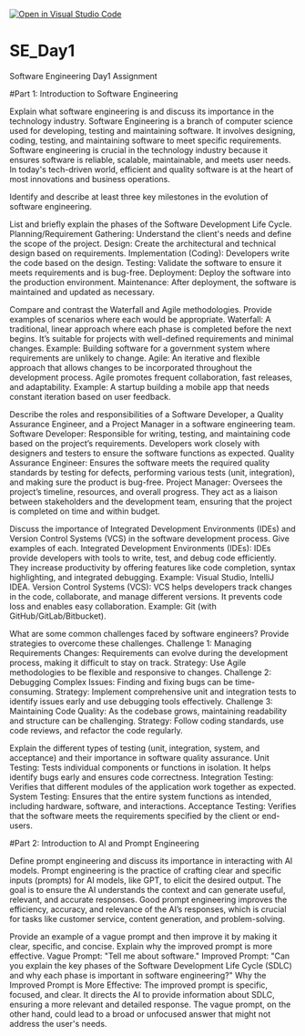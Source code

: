 [![Open in Visual Studio Code](https://classroom.github.com/assets/open-in-vscode-2e0aaae1b6195c2367325f4f02e2d04e9abb55f0b24a779b69b11b9e10269abc.svg)](https://classroom.github.com/online_ide?assignment_repo_id=18441758&assignment_repo_type=AssignmentRepo)
# SE_Day1
Software Engineering Day1 Assignment

#Part 1: Introduction to Software Engineering

Explain what software engineering is and discuss its importance in the technology industry.
Software Engineering is a branch of computer science used for developing, testing and maintaining software. It involves designing, coding, testing, and maintaining software to meet specific requirements. Software engineering is crucial in the technology industry because it ensures software is reliable, scalable, maintainable, and meets user needs. In today's tech-driven world, efficient and quality software is at the heart of most innovations and business operations.

Identify and describe at least three key milestones in the evolution of software engineering.


List and briefly explain the phases of the Software Development Life Cycle.
Planning/Requirement Gathering: Understand the client's needs and define the scope of the project.
Design: Create the architectural and technical design based on requirements.
Implementation (Coding): Developers write the code based on the design.
Testing: Validate the software to ensure it meets requirements and is bug-free.
Deployment: Deploy the software into the production environment.
Maintenance: After deployment, the software is maintained and updated as necessary.

Compare and contrast the Waterfall and Agile methodologies. Provide examples of scenarios where each would be appropriate.
Waterfall: A traditional, linear approach where each phase is completed before the next begins. It’s suitable for projects with well-defined requirements and minimal changes.
Example: Building software for a government system where requirements are unlikely to change.
Agile: An iterative and flexible approach that allows changes to be incorporated throughout the development process. Agile promotes frequent collaboration, fast releases, and adaptability.
Example: A startup building a mobile app that needs constant iteration based on user feedback.

Describe the roles and responsibilities of a Software Developer, a Quality Assurance Engineer, and a Project Manager in a software engineering team.
Software Developer: Responsible for writing, testing, and maintaining code based on the project’s requirements. Developers work closely with designers and testers to ensure the software functions as expected.
Quality Assurance Engineer: Ensures the software meets the required quality standards by testing for defects, performing various tests (unit, integration), and making sure the product is bug-free.
Project Manager: Oversees the project’s timeline, resources, and overall progress. They act as a liaison between stakeholders and the development team, ensuring that the project is completed on time and within budget.

Discuss the importance of Integrated Development Environments (IDEs) and Version Control Systems (VCS) in the software development process. Give examples of each.
Integrated Development Environments (IDEs): IDEs provide developers with tools to write, test, and debug code efficiently. They increase productivity by offering features like code completion, syntax highlighting, and integrated debugging. Example: Visual Studio, IntelliJ IDEA.
Version Control Systems (VCS): VCS helps developers track changes in the code, collaborate, and manage different versions. It prevents code loss and enables easy collaboration. Example: Git (with GitHub/GitLab/Bitbucket).

What are some common challenges faced by software engineers? Provide strategies to overcome these challenges.
Challenge 1: Managing Requirements Changes: Requirements can evolve during the development process, making it difficult to stay on track.
Strategy: Use Agile methodologies to be flexible and responsive to changes.
Challenge 2: Debugging Complex Issues: Finding and fixing bugs can be time-consuming.
Strategy: Implement comprehensive unit and integration tests to identify issues early and use debugging tools effectively.
Challenge 3: Maintaining Code Quality: As the codebase grows, maintaining readability and structure can be challenging.
Strategy: Follow coding standards, use code reviews, and refactor the code regularly.


Explain the different types of testing (unit, integration, system, and acceptance) and their importance in software quality assurance.
Unit Testing: Tests individual components or functions in isolation. It helps identify bugs early and ensures code correctness.
Integration Testing: Verifies that different modules of the application work together as expected.
System Testing: Ensures that the entire system functions as intended, including hardware, software, and interactions.
Acceptance Testing: Verifies that the software meets the requirements specified by the client or end-users.

#Part 2: Introduction to AI and Prompt Engineering


Define prompt engineering and discuss its importance in interacting with AI models.
Prompt engineering is the practice of crafting clear and specific inputs (prompts) for AI models, like GPT, to elicit the desired output. The goal is to ensure the AI understands the context and can generate useful, relevant, and accurate responses. Good prompt engineering improves the efficiency, accuracy, and relevance of the AI’s responses, which is crucial for tasks like customer service, content generation, and problem-solving.

Provide an example of a vague prompt and then improve it by making it clear, specific, and concise. Explain why the improved prompt is more effective.
Vague Prompt: "Tell me about software."
Improved Prompt: "Can you explain the key phases of the Software Development Life Cycle (SDLC) and why each phase is important in software engineering?"
Why the Improved Prompt is More Effective: The improved prompt is specific, focused, and clear. It directs the AI to provide information about SDLC, ensuring a more relevant and detailed response. The vague prompt, on the other hand, could lead to a broad or unfocused answer that might not address the user's needs.